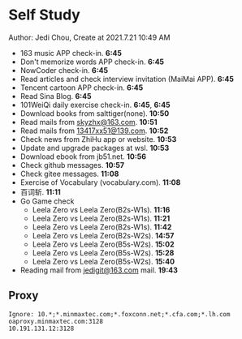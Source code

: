 # Self Study

Author: Jedi Chou, Create at 2021.7.21 10:49 AM

* 163 music APP check-in. **6:45**
* Don't memorize words APP check-in. **6:45**
* NowCoder check-in. **6:45**
* Read articles and check interview invitation (MaiMai APP). **6:45**
* Tencent cartoon APP check-in. **6:45**
* Read Sina Blog. **6:45**
* 101WeiQi daily exercise check-in. **6:45**, **6:45**
* Download books from salttiger(none). **10:50**
* Read mails from skyzhx@163.com. **10:51**
* Read mails from 13417xx51@139.com. **10:52**
* Check news from ZhiHu app or website. **10:53**
* Update and upgrade packages at wsl. **10:53**
* Download ebook from jb51.net. **10:56**
* Check github messages. **10:57**
* Check gitee messages. **11:08**
* Exercise of Vocabulary (vocabulary.com). **11:08**
* 百词斩. **11:11**
* Go Game check
  * Leela Zero vs Leela Zero(B2s-W1s). **11:16**
  * Leela Zero vs Leela Zero(B2s-W1s). **11:21**
  * Leela Zero vs Leela Zero(B2s-W1s). **11:42**
  * Leela Zero vs Leela Zero(B2s-W2s). **14:57**
  * Leela Zero vs Leela Zero(B5s-W2s). **15:02**
  * Leela Zero vs Leela Zero(B5s-W2s). **15:28**
  * Leela Zero vs Leela Zero(B5s-W2s). **15:40**
* Reading mail from jedigit@163.com mail. **19:43**

## Proxy

```memo
Ignore: 10.*;*.minmaxtec.com;*.foxconn.net;*.cfa.com;*.lh.com
oaproxy.minmaxtec.com:3128
10.191.131.12:3128
```

